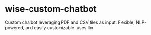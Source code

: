 # wise-custom-chatbot
 Custom chatbot leveraging PDF and CSV files as input. Flexible, NLP-powered, and easily customizable. uses llm
